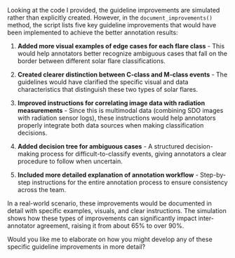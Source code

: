 Looking at the code I provided, the guideline improvements are simulated rather than explicitly created. However, in the `document_improvements()` method, the script lists five key guideline improvements that would have been implemented to achieve the better annotation results:

1. **Added more visual examples of edge cases for each flare class** - This would help annotators better recognize ambiguous cases that fall on the border between different solar flare classifications.

2. **Created clearer distinction between C-class and M-class events** - The guidelines would have clarified the specific visual and data characteristics that distinguish these two types of solar flares.

3. **Improved instructions for correlating image data with radiation measurements** - Since this is multimodal data (combining SDO images with radiation sensor logs), these instructions would help annotators properly integrate both data sources when making classification decisions.

4. **Added decision tree for ambiguous cases** - A structured decision-making process for difficult-to-classify events, giving annotators a clear procedure to follow when uncertain.

5. **Included more detailed explanation of annotation workflow** - Step-by-step instructions for the entire annotation process to ensure consistency across the team.

In a real-world scenario, these improvements would be documented in detail with specific examples, visuals, and clear instructions. The simulation shows how these types of improvements can significantly impact inter-annotator agreement, raising it from about 65% to over 90%.

Would you like me to elaborate on how you might develop any of these specific guideline improvements in more detail?